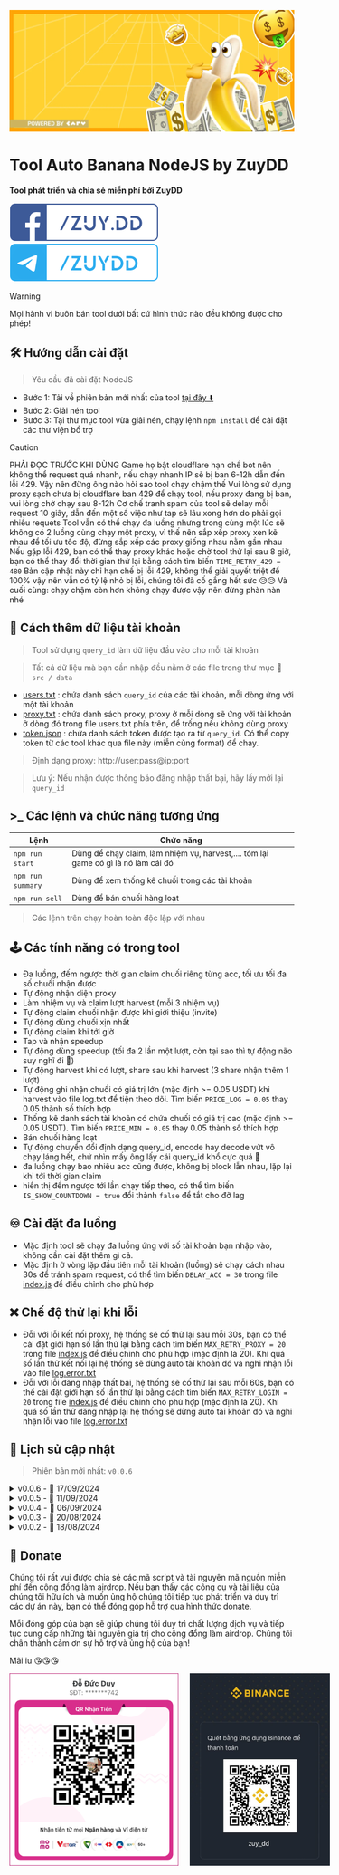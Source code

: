 ![Banana banner](https://raw.githubusercontent.com/zuydd/image/main/banana.webp)

# Tool Auto Banana NodeJS by ZuyDD

**Tool phát triển và chia sẻ miễn phí bởi ZuyDD**

<a href="https://www.facebook.com/zuy.dd"><img src="https://raw.githubusercontent.com/zuydd/image/main/facebook.svg" alt="Facebook"></a>
<a href="https://t.me/zuydd"><img src="https://raw.githubusercontent.com/zuydd/image/main/telegram.svg" alt="Telegram"></a>

> [!WARNING]
> Mọi hành vi buôn bán tool dưới bất cứ hình thức nào đều không được cho phép!

## 🛠️ Hướng dẫn cài đặt

> Yêu cầu đã cài đặt NodeJS

- Bước 1: Tải về phiên bản mới nhất của tool [tại đây ⬇️](https://github.com/zuydd/banana/archive/refs/heads/main.zip)
- Bước 2: Giải nén tool
- Bước 3: Tại thư mục tool vừa giải nén, chạy lệnh `npm install` để cài đặt các thư viện bổ trợ

> [!CAUTION]
> PHẢI ĐỌC TRƯỚC KHI DÙNG
> Game họ bật cloudflare hạn chế bot nên không thể request quá nhanh, nếu chạy nhanh IP sẽ bị ban 6-12h dẫn đến lỗi 429. Vậy nên đừng ông nào hỏi sao tool chạy chậm thế
> Vui lòng sử dụng proxy sạch chưa bị cloudflare ban 429 để chạy tool, nếu proxy đang bị ban, vui lòng chờ chạy sau 8-12h
> Cơ chế tranh spam của tool sẽ delay mỗi request 10 giây, dẫn đến một số việc như tap sẽ lâu xong hơn do phải gọi nhiều requets
> Tool vẫn có thể chạy đa luồng nhưng trong cùng một lúc sẽ không có 2 luồng cùng chạy một proxy, vì thế nên sắp xếp proxy xen kẽ nhau để tối ưu tốc độ, đừng sắp xếp các proxy giống nhau nằm gần nhau
> Nếu gặp lỗi 429, bạn có thể thay proxy khác hoặc chờ tool thử lại sau 8 giờ, bạn có thể thay đổi thời gian thử lại bằng cách tìm biến `TIME_RETRY_429 = 480`
> Bản cập nhật này chỉ hạn chế bị lỗi 429, không thể giải quyết triệt để 100% vậy nên vẫn có tỷ lệ nhỏ bị lỗi, chúng tôi đã cố gắng hết sức 😥😥
> Và cuối cùng: chạy chậm còn hơn không chạy được vậy nên đừng phàn nàn nhé

## 💾 Cách thêm dữ liệu tài khoản

> Tool sử dụng `query_id` làm dữ liệu đầu vào cho mỗi tài khoản

> Tất cả dữ liệu mà bạn cần nhập đều nằm ở các file trong thư mục 📁 `src / data`

- [users.txt](src/data/users.txt) : chứa danh sách `query_id` của các tài khoản, mỗi dòng ứng với một tài khoản
- [proxy.txt](src/data/proxy.txt) : chứa danh sách proxy, proxy ở mỗi dòng sẽ ứng với tài khoản ở dòng đó trong file users.txt phía trên, để trống nếu không dùng proxy
- [token.json](src/data/token.json) : chứa danh sách token được tạo ra từ `query_id`. Có thể copy token từ các tool khác qua file này (miễn cùng format) để chạy.

> Định dạng proxy: http://user:pass@ip:port

> Lưu ý: Nếu nhận được thông báo đăng nhập thất bại, hãy lấy mới lại `query_id`

## >\_ Các lệnh và chức năng tương ứng

| Lệnh              | Chức năng                                                                          |
| ----------------- | ---------------------------------------------------------------------------------- |
| `npm run start`   | Dùng để chạy claim, làm nhiệm vụ, harvest,.... tóm lại game có gì là nó làm cái đó |
| `npm run summary` | Dùng để xem thống kê chuối trong các tài khoản                                     |
| `npm run sell`    | Dùng để bán chuối hàng loạt                                                        |

> Các lệnh trên chạy hoàn toàn độc lập với nhau

## 🕹️ Các tính năng có trong tool

- Đa luồng, đếm ngược thời gian claim chuối riêng từng acc, tối ưu tối đa số chuối nhận được
- Tự động nhận diện proxy
- Làm nhiệm vụ và claim lượt harvest (mỗi 3 nhiệm vụ)
- Tự động claim chuối nhận được khi giới thiệu (invite)
- Tự động dùng chuối xịn nhất
- Tự động claim khi tới giờ
- Tap và nhận speedup
- Tự động dùng speedup (tối đa 2 lần một lượt, còn tại sao thì tự động não suy nghĩ đi 🤣)
- Tự động harvest khi có lượt, share sau khi harvest (3 share nhận thêm 1 lượt)
- Tự động ghi nhận chuối có giá trị lớn (mặc định >= 0.05 USDT) khi harvest vào file log.txt để tiện theo dõi. Tìm biến `PRICE_LOG = 0.05` thay 0.05 thành số thích hợp
- Thống kê danh sách tài khoản có chứa chuối có giá trị cao (mặc định >= 0.05 USDT). Tìm biến `PRICE_MIN = 0.05` thay 0.05 thành số thích hợp
- Bán chuối hàng loạt
- Tự động chuyển đổi định dạng query_id, encode hay decode vứt vô chạy láng hết, chứ nhìn mấy ông lấy cái query_id khổ cực quá 🤣
- đa luồng chạy bao nhiêu acc cũng được, không bị block lẫn nhau, lặp lại khi tới thời gian claim
- hiển thị đếm ngược tới lần chạy tiếp theo, có thể tìm biến `IS_SHOW_COUNTDOWN = true` đổi thành `false` để tắt cho đỡ lag

## ♾ Cài đặt đa luồng

- Mặc định tool sẽ chạy đa luồng ứng với số tài khoản bạn nhập vào, không cần cài đặt thêm gì cả.
- Mặc định ở vòng lặp đầu tiên mỗi tài khoản (luồng) sẽ chạy cách nhau 30s để tránh spam request, có thể tìm biến `DELAY_ACC = 30` trong file [index.js](src/run/index.js) để điều chỉnh cho phù hợp

## ❌ Chế độ thử lại khi lỗi

- Đỗi với lỗi kết nối proxy, hệ thống sẽ cố thử lại sau mỗi 30s, bạn có thể cài đặt giới hạn số lần thử lại bằng cách tìm biến `MAX_RETRY_PROXY = 20` trong file [index.js](src/run/index.js) để điều chỉnh cho phù hợp (mặc định là 20). Khi quá số lần thử kết nối lại hệ thống sẽ dừng auto tài khoản đó và nghi nhận lỗi vào file [log.error.txt](src/data/log.error.txt)
- Đỗi với lỗi đăng nhập thất bại, hệ thống sẽ cố thử lại sau mỗi 60s, bạn có thể cài đặt giới hạn số lần thử lại bằng cách tìm biến `MAX_RETRY_LOGIN = 20` trong file [index.js](src/run/index.js) để điều chỉnh cho phù hợp (mặc định là 20). Khi quá số lần thử đăng nhập lại hệ thống sẽ dừng auto tài khoản đó và nghi nhận lỗi vào file [log.error.txt](src/data/log.error.txt)

## 🔄 Lịch sử cập nhật

> Phiên bản mới nhất: `v0.0.6`

<details>
<summary>v0.0.6 - 📅 17/09/2024</summary>
  
- Thêm cơ chế delay request và hàng chờ proxy để hạn chế bị lỗi 429
- Thêm xem quảng cáo nhận thưởng khi mở chuối
- Thêm thông báo từ hệ thống và kiểm tra version
- Thêm đếm ngược đến lần chạy tiếp theo
</details>
<details>
<summary>v0.0.5 - 📅 11/09/2024</summary>
  
- Thêm chức năng xem quảng cáo nhận thưởng sau khi tap xong và trước khi speedup
</details>
<details>
<summary>v0.0.4 - 📅 06/09/2024</summary>
  
- Thêm danh sách các task bỏ qua không làm
</details>
<details>
<summary>v0.0.3 - 📅 20/08/2024</summary>
  
- Fix bug crash tool
- Bổ sung readme
</details>
<details>
<summary>v0.0.2 - 📅 18/08/2024</summary>
  
- Fix bug
</details>

## 🎁 Donate

Chúng tôi rất vui được chia sẻ các mã script và tài nguyên mã nguồn miễn phí đến cộng đồng làm airdrop. Nếu bạn thấy các công cụ và tài liệu của chúng tôi hữu ích và muốn ủng hộ chúng tôi tiếp tục phát triển và duy trì các dự án này, bạn có thể đóng góp hỗ trợ qua hình thức donate.

Mỗi đóng góp của bạn sẽ giúp chúng tôi duy trì chất lượng dịch vụ và tiếp tục cung cấp những tài nguyên giá trị cho cộng đồng làm airdrop. Chúng tôi chân thành cảm ơn sự hỗ trợ và ủng hộ của bạn!

Mãi iu 😘😘😘

<div style="display: flex; gap: 20px;">
  <img src="https://raw.githubusercontent.com/zuydd/image/main/qr-momo.png" alt="QR Momo" height="340" />
  <img src="https://raw.githubusercontent.com/zuydd/image/main/qr-binance.jpg" alt="QR Binance" height="340" />
</div>
